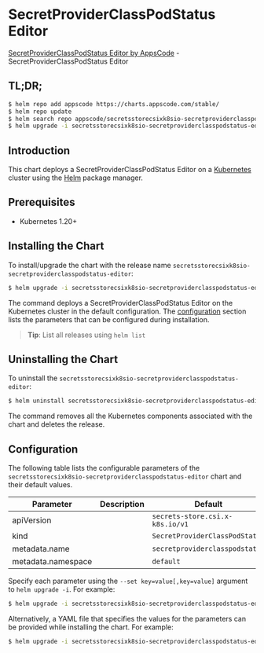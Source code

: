 # SecretProviderClassPodStatus Editor

[SecretProviderClassPodStatus Editor by AppsCode](https://appscode.com) - SecretProviderClassPodStatus Editor

## TL;DR;

```bash
$ helm repo add appscode https://charts.appscode.com/stable/
$ helm repo update
$ helm search repo appscode/secretsstorecsixk8sio-secretproviderclasspodstatus-editor --version=v0.15.0
$ helm upgrade -i secretsstorecsixk8sio-secretproviderclasspodstatus-editor appscode/secretsstorecsixk8sio-secretproviderclasspodstatus-editor -n default --create-namespace --version=v0.15.0
```

## Introduction

This chart deploys a SecretProviderClassPodStatus Editor on a [Kubernetes](http://kubernetes.io) cluster using the [Helm](https://helm.sh) package manager.

## Prerequisites

- Kubernetes 1.20+

## Installing the Chart

To install/upgrade the chart with the release name `secretsstorecsixk8sio-secretproviderclasspodstatus-editor`:

```bash
$ helm upgrade -i secretsstorecsixk8sio-secretproviderclasspodstatus-editor appscode/secretsstorecsixk8sio-secretproviderclasspodstatus-editor -n default --create-namespace --version=v0.15.0
```

The command deploys a SecretProviderClassPodStatus Editor on the Kubernetes cluster in the default configuration. The [configuration](#configuration) section lists the parameters that can be configured during installation.

> **Tip**: List all releases using `helm list`

## Uninstalling the Chart

To uninstall the `secretsstorecsixk8sio-secretproviderclasspodstatus-editor`:

```bash
$ helm uninstall secretsstorecsixk8sio-secretproviderclasspodstatus-editor -n default
```

The command removes all the Kubernetes components associated with the chart and deletes the release.

## Configuration

The following table lists the configurable parameters of the `secretsstorecsixk8sio-secretproviderclasspodstatus-editor` chart and their default values.

|     Parameter      | Description |                  Default                   |
|--------------------|-------------|--------------------------------------------|
| apiVersion         |             | <code>secrets-store.csi.x-k8s.io/v1</code> |
| kind               |             | <code>SecretProviderClassPodStatus</code>  |
| metadata.name      |             | <code>secretproviderclasspodstatus</code>  |
| metadata.namespace |             | <code>default</code>                       |


Specify each parameter using the `--set key=value[,key=value]` argument to `helm upgrade -i`. For example:

```bash
$ helm upgrade -i secretsstorecsixk8sio-secretproviderclasspodstatus-editor appscode/secretsstorecsixk8sio-secretproviderclasspodstatus-editor -n default --create-namespace --version=v0.15.0 --set apiVersion=secrets-store.csi.x-k8s.io/v1
```

Alternatively, a YAML file that specifies the values for the parameters can be provided while
installing the chart. For example:

```bash
$ helm upgrade -i secretsstorecsixk8sio-secretproviderclasspodstatus-editor appscode/secretsstorecsixk8sio-secretproviderclasspodstatus-editor -n default --create-namespace --version=v0.15.0 --values values.yaml
```
